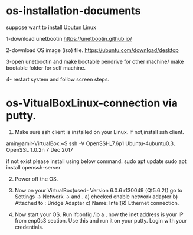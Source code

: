 # os-installation-documents
 suppose want to install Ubutun Linux

1-download unetbootin
https://unetbootin.github.io/

2-download OS image (iso) file.
https://ubuntu.com/download/desktop

3-open unetbootin and make bootable pendrive for other machine/ make bootable folder for self machine.

4- restart system and follow screen steps.



# os-VitualBoxLinux-connection via putty.

   1) Make sure ssh client is installed on your Linux. If not,install ssh client.

   amir@amir-VirtualBox:~$ ssh -V
   OpenSSH_7.6p1 Ubuntu-4ubuntu0.3, OpenSSL 1.0.2n  7 Dec 2017

   if not exist please install using below command.
   sudo apt update
   sudo apt install openssh-server

   2) Power off the OS.

   3) Now on your VirtualBox(used- Version 6.0.6 r130049 (Qt5.6.2)) 
   go to Settings -> Network -> and..
   a) checked enable network adapter
   b) Attached to : Bridge Adapter
   c) Name: Intel(R) Ethernet connection.

   4) Now start your OS. Run ifconfig /ip a , now the inet address is your IP from enp0s3 section.
   Use this and run it on your putty. Login with your credentials.
